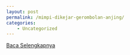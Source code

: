 ```yaml
---
layout: post
permalink: /mimpi-dikejar-gerombolan-anjing/
categories:
    - Uncategorized
---
```


[Baca Selengkapnya](/01)